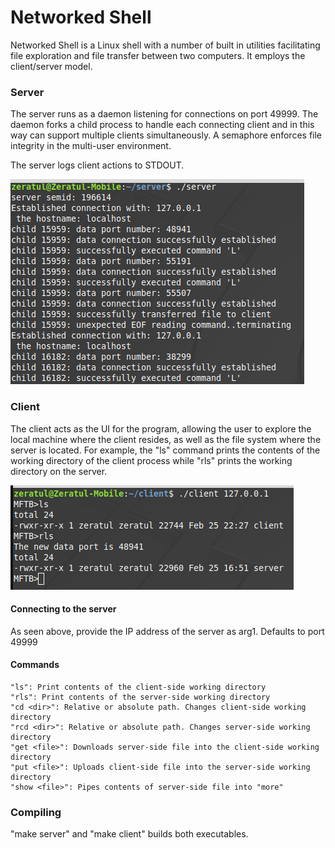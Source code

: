 # Networked Shell
Networked Shell is a Linux shell with a number of built in utilities facilitating file exploration and file transfer 
between two computers.  It employs the client/server model.

### Server
The server runs as a daemon listening for connections on port 49999. The daemon forks a child process to handle each
connecting client and in this way can support multiple clients simultaneously.  A semaphore enforces file integrity in 
the multi-user environment.

The server logs client actions to STDOUT.

![image](./screenshots/server_log.png)


### Client
The client acts as the UI for the program, allowing the user to explore the local machine where the client resides, as 
well as the file system where the server is located. For example, the "ls" command prints the contents of the working
directory of the client process while "rls" prints the working directory on the server.

![image](./screenshots/ls_rls.png)


#### Connecting to the server
As seen above, provide the IP address of the server as arg1.  Defaults to port 49999


#### Commands
    "ls": Print contents of the client-side working directory
    "rls": Print contents of the server-side working directory
    "cd <dir>": Relative or absolute path. Changes client-side working directory
    "rcd <dir>": Relative or absolute path. Changes server-side working directory
    "get <file>": Downloads server-side file into the client-side working directory
    "put <file>": Uploads client-side file into the server-side working directory
    "show <file>": Pipes contents of server-side file into "more"


### Compiling
"make server" and "make client" builds both executables.

